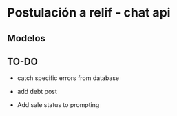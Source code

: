 # Postulación a relif - chat api

## Modelos

## TO-DO

- catch specific errors from database

- add debt post

- Add sale status to prompting
